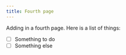 ```yaml
---
title: Fourth page
---
```

Adding in a fourth page. Here is a list of things:
- [ ] Something to do 
- [ ] Something else
